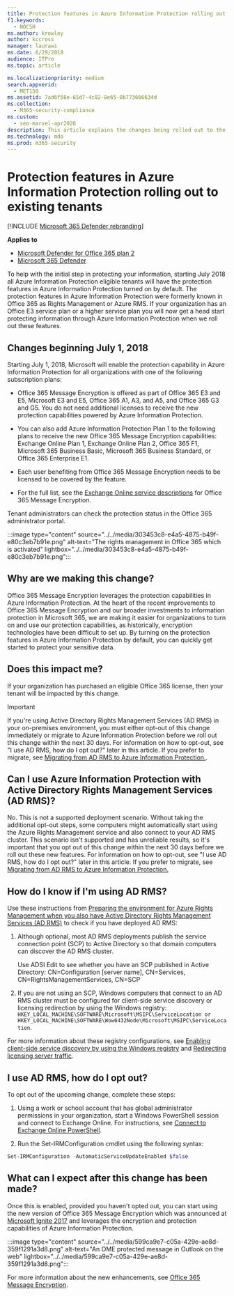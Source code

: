 ```yaml
---
title: Protection features in Azure Information Protection rolling out to existing tenants
f1.keywords: 
  - NOCSH
ms.author: krowley
author: kccross
manager: laurawi
ms.date: 6/29/2018
audience: ITPro
ms.topic: article

ms.localizationpriority: medium
search.appverid: 
  - MET150
ms.assetid: 7ad6f58e-65d7-4c82-8e65-0b773666634d
ms.collection: 
  - M365-security-compliance
ms.custom: 
  - seo-marvel-apr2020
description: This article explains the changes being rolled out to the protection features in Azure Information Protection
ms.technology: mdo
ms.prod: m365-security
---
```


# Protection features in Azure Information Protection rolling out to existing tenants

[!INCLUDE [Microsoft 365 Defender rebranding](../includes/microsoft-defender-for-office.md)]

**Applies to**
- [Microsoft Defender for Office 365 plan 2](defender-for-office-365.md)
- [Microsoft 365 Defender](../defender/microsoft-365-defender.md)

To help with the initial step in protecting your information, starting July 2018 all Azure Information Protection eligible tenants will have the protection features in Azure Information Protection turned on by default. The protection features in Azure Information Protection were formerly known in Office 365 as Rights Management or Azure RMS. If your organization has an Office E3 service plan or a higher service plan you will now get a head start protecting information through Azure Information Protection when we roll out these features.

## Changes beginning July 1, 2018

Starting July 1, 2018, Microsoft will enable the protection capability in Azure Information Protection for all organizations with one of the following subscription plans:

- Office 365 Message Encryption is offered as part of Office 365 E3 and E5, Microsoft E3 and E5, Office 365 A1, A3, and A5, and Office 365 G3 and G5. You do not need additional licenses to receive the new protection capabilities powered by Azure Information Protection.

- You can also add Azure Information Protection Plan 1 to the following plans to receive the new Office 365 Message Encryption capabilities: Exchange Online Plan 1, Exchange Online Plan 2, Office 365 F1, Microsoft 365 Business Basic, Microsoft 365 Business Standard, or Office 365 Enterprise E1.

- Each user benefiting from Office 365 Message Encryption needs to be licensed to be covered by the feature.

- For the full list, see the [Exchange Online service descriptions](/office365/servicedescriptions/exchange-online-service-description/exchange-online-service-description) for Office 365 Message Encryption.

Tenant administrators can check the protection status in the Office 365 administrator portal.

:::image type="content" source="../../media/303453c8-e4a5-4875-b49f-e80c3eb7b91e.png" alt-text="The rights management in Office 365 which is activated" lightbox="../../media/303453c8-e4a5-4875-b49f-e80c3eb7b91e.png":::

## Why are we making this change?

Office 365 Message Encryption leverages the protection capabilities in Azure Information Protection. At the heart of the recent improvements to Office 365 Message Encryption and our broader investments to information protection in Microsoft 365, we are making it easier for organizations to turn on and use our protection capabilities, as historically, encryption technologies have been difficult to set up. By turning on the protection features in Azure Information Protection by default, you can quickly get started to protect your sensitive data.

## Does this impact me?

If your organization has purchased an eligible Office 365 license, then your tenant will be impacted by this change.

> [!IMPORTANT]
> If you're using Active Directory Rights Management Services (AD RMS) in your on-premises environment, you must either opt-out of this change immediately or migrate to Azure Information Protection before we roll out this change within the next 30 days. For information on how to opt-out, see "I use AD RMS, how do I opt out?" later in this article. If you prefer to migrate, see [Migrating from AD RMS to Azure Information Protection.](/azure/information-protection/plan-design/migrate-from-ad-rms-to-azure-rms).

## Can I use Azure Information Protection with Active Directory Rights Management Services (AD RMS)?

No. This is not a supported deployment scenario. Without taking the additional opt-out steps, some computers might automatically start using the Azure Rights Management service and also connect to your AD RMS cluster. This scenario isn't supported and has unreliable results, so it's important that you opt out of this change within the next 30 days before we roll out these new features. For information on how to opt-out, see "I use AD RMS, how do I opt out?" later in this article. If you prefer to migrate, see [Migrating from AD RMS to Azure Information Protection.](/azure/information-protection/plan-design/migrate-from-ad-rms-to-azure-rms)

## How do I know if I'm using AD RMS?

Use these instructions from [Preparing the environment for Azure Rights Management when you also have Active Directory Rights Management Services (AD RMS)](/azure/information-protection/deploy-use/prepare-environment-adrms) to check if you have deployed AD RMS:

1. Although optional, most AD RMS deployments publish the service connection point (SCP) to Active Directory so that domain computers can discover the AD RMS cluster.

   Use ADSI Edit to see whether you have an SCP published in Active Directory: CN=Configuration [server name], CN=Services, CN=RightsManagementServices, CN=SCP

2. If you are not using an SCP, Windows computers that connect to an AD RMS cluster must be configured for client-side service discovery or licensing redirection by using the Windows registry: `HKEY_LOCAL_MACHINE\SOFTWARE\Microsoft\MSIPC\ServiceLocation or HKEY_LOCAL_MACHINE\SOFTWARE\Wow6432Node\Microsoft\MSIPC\ServiceLocation`.

For more information about these registry configurations, see [Enabling client-side service discovery by using the Windows registry](/azure/information-protection/rms-client/client-deployment-notes#enabling-client-side-service-discovery-by-using-the-windows-registry) and [Redirecting licensing server traffic](/azure/information-protection/rms-client/client-deployment-notes#redirecting-licensing-server-traffic).

## I use AD RMS, how do I opt out?

To opt out of the upcoming change, complete these steps:

1. Using a work or school account that has global administrator permissions in your organization, start a Windows PowerShell session and connect to Exchange Online. For instructions, see [Connect to Exchange Online PowerShell](/powershell/exchange/connect-to-exchange-online-powershell).

2. Run the Set-IRMConfiguration cmdlet using the following syntax:

  ```powershell
  Set-IRMConfiguration -AutomaticServiceUpdateEnabled $false
  ```

## What can I expect after this change has been made?

Once this is enabled, provided you haven't opted out, you can start using the new version of Office 365 Message Encryption which was announced at [Microsoft Ignite 2017](https://techcommunity.microsoft.com/t5/Security-Privacy-and-Compliance/Email-Encryption-and-Rights-Protection/ba-p/110801) and leverages the encryption and protection capabilities of Azure Information Protection.

:::image type="content" source="../../media/599ca9e7-c05a-429e-ae8d-359f1291a3d8.png" alt-text="An OME protected message in Outlook on the web" lightbox="../../media/599ca9e7-c05a-429e-ae8d-359f1291a3d8.png":::

For more information about the new enhancements, see [Office 365 Message Encryption](../../compliance/ome.md).
